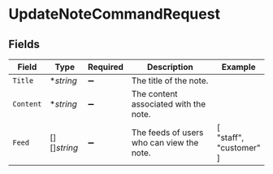 # UpdateNoteCommandRequest


## Fields

| Field                                     | Type                                      | Required                                  | Description                               | Example                                   |
| ----------------------------------------- | ----------------------------------------- | ----------------------------------------- | ----------------------------------------- | ----------------------------------------- |
| `Title`                                   | **string*                                 | :heavy_minus_sign:                        | The title of the note.                    |                                           |
| `Content`                                 | **string*                                 | :heavy_minus_sign:                        | The content associated with the note.     |                                           |
| `Feed`                                    | [][]*string*                              | :heavy_minus_sign:                        | The feeds of users who can view the note. | [<br/>"staff",<br/>"customer"<br/>]       |